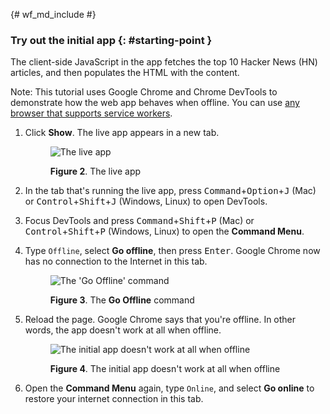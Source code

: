 {# wf_md_include #}

### Try out the initial app {: #starting-point }

The client-side JavaScript in the app fetches the top 10 Hacker News (HN) articles, and then populates the HTML with the content.

Note: This tutorial uses Google Chrome and Chrome DevTools to demonstrate how the web app behaves when offline. You can use [any browser that supports service workers](http://caniuse.com/#search=service%20workers).

1. Click **Show**. The live app appears in a new tab.
    
    <figure> 
    
    ![The live app](/web/tools/workbox/guides/codelabs/imgs/shared/live.png) <figcaption> **Figure 2**. The live app </figcaption> </figure>
2. In the tab that's running the live app, press <kbd>Command</kbd>+<kbd>Option</kbd>+<kbd>J</kbd> (Mac) or <kbd>Control</kbd>+<kbd>Shift</kbd>+<kbd>J</kbd> (Windows, Linux) to open DevTools.

3. Focus DevTools and press <kbd>Command</kbd>+<kbd>Shift</kbd>+<kbd>P</kbd> (Mac) or <kbd>Control</kbd>+<kbd>Shift</kbd>+<kbd>P</kbd> (Windows, Linux) to open the **Command Menu**.
4. Type `Offline`, select **Go offline**, then press <kbd>Enter</kbd>. Google Chrome now has no connection to the Internet in this tab.
    
    <figure> 
    
    ![The 'Go Offline' command](/web/tools/workbox/guides/codelabs/imgs/shared/offline.png) <figcaption> **Figure 3**. The **Go Offline** command </figcaption> </figure>
5. Reload the page. Google Chrome says that you're offline. In other words, the app doesn't work at all when offline.
    
    <figure> 
    
    ![The initial app doesn't work at all when offline](/web/tools/workbox/guides/codelabs/imgs/shared/no-internet.png) <figcaption> **Figure 4**. The initial app doesn't work at all when offline </figcaption> </figure>
6. Open the **Command Menu** again, type `Online`, and select **Go online** to restore your internet connection in this tab.